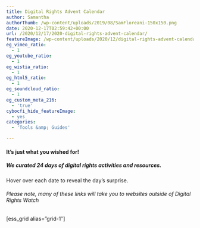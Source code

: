 ```yaml
---
title: Digital Rights Advent Calendar
author: Samantha
authorThumb: /wp-content/uploads/2019/08/SamFloreani-150x150.png
date: 2020-12-17T02:59:42+00:00
url: /2020/12/17/2020-digital-rights-advent-calendar/
featureImage: /wp-content/uploads/2020/12/digital-rights-advent-calendar-23.png
eg_vimeo_ratio:
  - 1
eg_youtube_ratio:
  - 1
eg_wistia_ratio:
  - 1
eg_html5_ratio:
  - 1
eg_soundcloud_ratio:
  - 1
eg_custom_meta_216:
  - 'true'
cybocfi_hide_featureImage:
  - yes
categories:
  - 'Tools &amp; Guides'

---
```

#### It&#8217;s just what you wished for!

##### We curated 24 days of digital rights activities and resources.
Hover over each date to reveal the day&#8217;s surprise.

###### Please note, many of these links will take you to websites outside of Digital Rights Watch

[ess_grid alias=&#8221;grid-1&#8243;]
